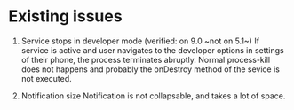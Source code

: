# Existing issues

1. Service stops in developer mode (verified: on 9.0 ~not on 5.1~)
If service is active and user navigates to the developer options in settings of their phone, the process terminates abruptly.
Normal process-kill does not happens and probably the onDestroy method of the sevice is not executed.

2. Notification size
Notification is not collapsable, and takes a lot of space.
